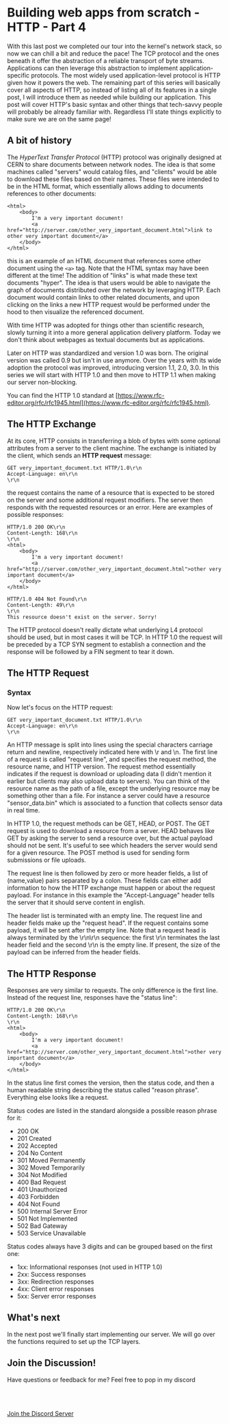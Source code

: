 # Building web apps from scratch - HTTP - Part 4

With this last post we completed our tour into the kernel's network stack, so now we can chill a bit and reduce the pace! The TCP protocol and the ones beneath it offer the abstraction of a reliable transport of byte streams. Applications can then leverage this abstraction to implement application-specific protocols. The most widely used application-level protocol is HTTP given how it powers the web. The remaining part of this series will basically cover all aspects of HTTP, so instead of listing all of its features in a single post, I will introduce them as needed while building our application. This post will cover HTTP's basic syntax and other things that tech-savvy people will probably be already familiar with. Regardless I'll state things explicitly to make sure we are on the same page!

## A bit of history

The *HyperText Transfer Protocol* (HTTP) protocol was originally designed at CERN to share documents between network nodes. The idea is that some machines called "servers" would catalog files, and "clients" would be able to download these files based on their names. These files were intended to be in the HTML format, which essentially allows adding to documents references to other documents:

```
<html>
	<body>
		I'm a very important document!
		<a href="http://server.com/other_very_important_document.html">link to other very important document</a>
	</body>
</html>
```

this is an example of an HTML document that references some other document using the `<a>` tag. Note that the HTML syntax may have been different at the time! The addition of "links" is what made these text documents "hyper". The idea is that users would be able to navigate the graph of documents distributed over the network by leveraging HTTP. Each document would contain links to other related documents, and upon clicking on the links a new HTTP request would be performed under the hood to then visualize the referenced document.

With time HTTP was adopted for things other than scientific research, slowly turning it into a more general application delivery platform. Today we don't think about webpages as textual documents but as applications.

Later on HTTP was standardized and version 1.0 was born. The original version was called 0.9 but isn't in use anymore. Over the years with its wide adoption the protocol was improved, introducing version 1.1, 2.0, 3.0. In this series we will start with HTTP 1.0 and then move to HTTP 1.1 when making our server non-blocking.

You can find the HTTP 1.0 standard at [https://www.rfc-editor.org/rfc/rfc1945.html](https://www.rfc-editor.org/rfc/rfc1945.html).

## The HTTP Exchange

At its core, HTTP consists in transferring a blob of bytes with some optional attributes from a server to the client machine. The exchange is initiated by the client, which sends an **HTTP request** message:

```
GET very_important_document.txt HTTP/1.0\r\n
Accept-Language: en\r\n
\r\n
```

the request contains the name of a resource that is expected to be stored on the server and some additional request modifiers. The server then responds with the requested resources or an error. Here are examples of possible responses:

```
HTTP/1.0 200 OK\r\n
Content-Length: 168\r\n
\r\n
<html>
	<body>
		I'm a very important document!
		<a href="http://server.com/other_very_important_document.html">other very important document</a>
	</body>
</html>
```

```
HTTP/1.0 404 Not Found\r\n
Content-Length: 49\r\n
\r\n
This resource doesn't exist on the server. Sorry!
```

The HTTP protocol doesn't really dictate what underlying L4 protocol should be used, but in most cases it will be TCP. In HTTP 1.0 the request will be preceded by a TCP SYN segment to establish a connection and the response will be followed by a FIN segment to tear it down.

## The HTTP Request

### Syntax

Now let's focus on the HTTP request:

```
GET very_important_document.txt HTTP/1.0\r\n
Accept-Language: en\r\n
\r\n
```

An HTTP message is split into lines using the special characters carriage return and newline, respectively indicated here with \r and \n. The first line of a request is called "request line", and specifies the request method, the resource name, and HTTP version. The request method essentially indicates if the request is download or uploading data (I didn't mention it earlier but clients may also upload data to servers). You can think of the resource name as the path of a file, except the underlying resource may be something other than a file. For instance a server could have a resource "sensor_data.bin" which is associated to a function that collects sensor data in real time.

In HTTP 1.0, the request methods can be GET, HEAD, or POST. The GET request is used to download a resource from a server. HEAD behaves like GET by asking the server to send a resource over, but the actual payload should not be sent. It's useful to see which headers the server would send for a given resource. The POST method is used for sending form submissions or file uploads.

The request line is then followed by zero or more header fields, a list of (name,value) pairs separated by a colon. These fields can either add information to how the HTTP exchange must happen or about the request payload. For instance in this example the "Accept-Language" header tells the server that it should serve content in english.

The header list is terminated with an empty line. The request line and header fields make up the "request head". If the request contains some payload, it will be sent after the empty line. Note that a request head is always terminated by the \r\n\r\n sequence: the first \r\n terminates the last header field and the second \r\n is the empty line. If present, the size of the payload can be inferred from the header fields.

## The HTTP Response

Responses are very similar to requests. The only difference is the first line. Instead of the request line, responses have the "status line":

```
HTTP/1.0 200 OK\r\n
Content-Length: 168\r\n
\r\n
<html>
	<body>
		I'm a very important document!
		<a href="http://server.com/other_very_important_document.html">other very important document</a>
	</body>
</html>
```

In the status line first comes the version, then the status code, and then a human readable string describing the status called "reason phrase". Everything else looks like a request.

Status codes are listed in the standard alongside a possible reason phrase for it:

* 200 OK
* 201 Created
* 202 Accepted
* 204 No Content
* 301 Moved Permanently
* 302 Moved Temporarily
* 304 Not Modified
* 400 Bad Request
* 401 Unauthorized
* 403 Forbidden
* 404 Not Found
* 500 Internal Server Error
* 501 Not Implemented
* 502 Bad Gateway
* 503 Service Unavailable

Status codes always have 3 digits and can be grouped based on the first one:

* 1xx: Informational responses (not used in HTTP 1.0)
* 2xx: Success responses
* 3xx: Redirection responses
* 4xx: Client error responses
* 5xx: Server error responses

## What's next
In the next post we'll finally start implementing our server. We will go over the functions required to set up the TCP layers.

## Join the Discussion!
Have questions or feedback for me? Feel free to pop in my discord

<br />
<br />

[Join the Discord Server](https://discord.gg/vCKkCWceYP)